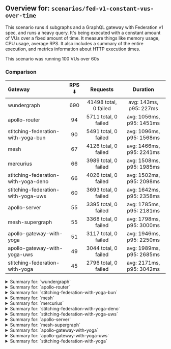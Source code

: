 ## Overview for: `scenarios/fed-v1-constant-vus-over-time`


This scenario runs 4 subgraphs and a GraphQL gateway with Federation v1 spec, and runs a heavy query. It's being executed with a constant amount of VUs over a fixed amount of time. It measure things like memory usage, CPU usage, average RPS. It also includes a summary of the entire execution, and metrics information about HTTP execution times.


This scenario was running 100 VUs over 60s


### Comparison


| Gateway                             | RPS ⬇️ |       Requests        |         Duration         |
| :---------------------------------- | :----: | :-------------------: | :----------------------: |
| wundergraph                         |  690   | 41498 total, 0 failed |  avg: 143ms, p95: 227ms  |
| apollo-router                       |   94   | 5711 total, 0 failed  | avg: 1056ms, p95: 1451ms |
| stitching-federation-with-yoga-bun  |   90   | 5491 total, 0 failed  | avg: 1096ms, p95: 1568ms |
| mesh                                |   67   | 4126 total, 0 failed  | avg: 1466ms, p95: 2241ms |
| mercurius                           |   66   | 3989 total, 0 failed  | avg: 1508ms, p95: 1985ms |
| stitching-federation-with-yoga-deno |   66   | 4026 total, 0 failed  | avg: 1502ms, p95: 2098ms |
| stitching-federation-with-yoga-uws  |   60   | 3693 total, 0 failed  | avg: 1642ms, p95: 2358ms |
| apollo-server                       |   55   | 3395 total, 0 failed  | avg: 1785ms, p95: 2181ms |
| mesh-supergraph                     |   55   | 3368 total, 0 failed  | avg: 1798ms, p95: 3000ms |
| apollo-gateway-with-yoga            |   51   | 3117 total, 0 failed  | avg: 1946ms, p95: 2250ms |
| apollo-gateway-with-yoga-uws        |   49   | 3044 total, 0 failed  | avg: 1989ms, p95: 2685ms |
| stitching-federation-with-yoga      |   45   | 2796 total, 0 failed  | avg: 2171ms, p95: 3042ms |



<details>
  <summary>Summary for: `wundergraph`</summary>

  **K6 Output**




```
     ✓ response code was 200
     ✓ no graphql errors
     ✓ valid response structure

     checks.........................: 100.00% ✓ 124494     ✗ 0    
     data_received..................: 207 MB  3.4 MB/s
     data_sent......................: 49 MB   820 kB/s
     http_req_blocked...............: avg=7.45µs   min=800ns   med=1.8µs    max=9.29ms   p(90)=2.8µs    p(95)=3.4µs   
     http_req_connecting............: avg=3.66µs   min=0s      med=0s       max=4.85ms   p(90)=0s       p(95)=0s      
     http_req_duration..............: avg=143.04ms min=21.65ms med=136.36ms max=485.07ms p(90)=202.41ms p(95)=227.01ms
       { expected_response:true }...: avg=143.04ms min=21.65ms med=136.36ms max=485.07ms p(90)=202.41ms p(95)=227.01ms
   ✓ http_req_failed................: 0.00%   ✓ 0          ✗ 41498
     http_req_receiving.............: avg=1.07ms   min=13.8µs  med=30.7µs   max=161.32ms p(90)=183.49µs p(95)=1.5ms   
     http_req_sending...............: avg=317.4µs  min=5.4µs   med=10.2µs   max=165.57ms p(90)=20.7µs   p(95)=95.9µs  
     http_req_tls_handshaking.......: avg=0s       min=0s      med=0s       max=0s       p(90)=0s       p(95)=0s      
     http_req_waiting...............: avg=141.65ms min=21.57ms med=135.3ms  max=485.03ms p(90)=199.9ms  p(95)=223.63ms
     http_reqs......................: 41498   690.477016/s
     iteration_duration.............: avg=144.7ms  min=22.47ms med=137.9ms  max=523.97ms p(90)=204.28ms p(95)=229.31ms
     iterations.....................: 41498   690.477016/s
     vus............................: 100     min=100      max=100
     vus_max........................: 100     min=100      max=100
```


**Performance Overview**


<img src="https://imagedelivery.net/KYe9TScr4TldYHA48pczVg/bdce6284-7755-4792-615e-aeaf11e01000/public" alt="Performance Overview" />


**HTTP Overview**


<img src="https://imagedelivery.net/KYe9TScr4TldYHA48pczVg/e048dd1c-bdaa-458a-f56b-79e7ebc0a100/public" alt="HTTP Overview" />


  </details>

<details>
  <summary>Summary for: `apollo-router`</summary>

  **K6 Output**




```
     ✓ response code was 200
     ✗ no graphql errors
      ↳  99% — ✓ 5705 / ✗ 6
     ✗ valid response structure
      ↳  99% — ✓ 5705 / ✗ 6

     checks.........................: 99.92% ✓ 17121     ✗ 12   
     data_received..................: 28 MB  470 kB/s
     data_sent......................: 6.8 MB 112 kB/s
     http_req_blocked...............: avg=111.81µs min=1.4µs    med=3.2µs    max=14.21ms p(90)=4.5µs  p(95)=8.9µs  
     http_req_connecting............: avg=106.35µs min=0s       med=0s       max=14.11ms p(90)=0s     p(95)=0s     
     http_req_duration..............: avg=1.05s    min=356.46ms med=996.09ms max=5.82s   p(90)=1.32s  p(95)=1.45s  
       { expected_response:true }...: avg=1.05s    min=356.46ms med=996.09ms max=5.82s   p(90)=1.32s  p(95)=1.45s  
   ✓ http_req_failed................: 0.00%  ✓ 0         ✗ 5711 
     http_req_receiving.............: avg=74.65µs  min=24.9µs   med=67.5µs   max=10.8ms  p(90)=90.2µs p(95)=96.55µs
     http_req_sending...............: avg=53.74µs  min=7.5µs    med=19µs     max=13.26ms p(90)=35.5µs p(95)=45.2µs 
     http_req_tls_handshaking.......: avg=0s       min=0s       med=0s       max=0s      p(90)=0s     p(95)=0s     
     http_req_waiting...............: avg=1.05s    min=356.35ms med=995.97ms max=5.82s   p(90)=1.32s  p(95)=1.45s  
     http_reqs......................: 5711   94.280098/s
     iteration_duration.............: avg=1.05s    min=357.32ms med=996.86ms max=5.83s   p(90)=1.32s  p(95)=1.45s  
     iterations.....................: 5711   94.280098/s
     vus............................: 100    min=100     max=100
     vus_max........................: 100    min=100     max=100
```


**Performance Overview**


<img src="https://imagedelivery.net/KYe9TScr4TldYHA48pczVg/b31a0c54-4a57-4690-ff9d-dd5003257700/public" alt="Performance Overview" />


**HTTP Overview**


<img src="https://imagedelivery.net/KYe9TScr4TldYHA48pczVg/3faaa4c7-9969-468d-d40a-c44371bd1700/public" alt="HTTP Overview" />


  </details>

<details>
  <summary>Summary for: `stitching-federation-with-yoga-bun`</summary>

  **K6 Output**




```
     ✓ response code was 200
     ✓ no graphql errors
     ✓ valid response structure

     checks.........................: 100.00% ✓ 16473     ✗ 0    
     data_received..................: 27 MB   453 kB/s
     data_sent......................: 6.5 MB  108 kB/s
     http_req_blocked...............: avg=137.62µs min=1.3µs    med=2.4µs  max=16.25ms p(90)=4µs    p(95)=13.1µs  
     http_req_connecting............: avg=132.02µs min=0s       med=0s     max=16.06ms p(90)=0s     p(95)=0s      
     http_req_duration..............: avg=1.09s    min=348.18ms med=1.02s  max=2.75s   p(90)=1.36s  p(95)=1.56s   
       { expected_response:true }...: avg=1.09s    min=348.18ms med=1.02s  max=2.75s   p(90)=1.36s  p(95)=1.56s   
   ✓ http_req_failed................: 0.00%   ✓ 0         ✗ 5491 
     http_req_receiving.............: avg=98.78µs  min=19.9µs   med=51.4µs max=18.73ms p(90)=76.9µs p(95)=101µs   
     http_req_sending...............: avg=170.23µs min=8µs      med=14.1µs max=25.85ms p(90)=32.5µs p(95)=158.46µs
     http_req_tls_handshaking.......: avg=0s       min=0s       med=0s     max=0s      p(90)=0s     p(95)=0s      
     http_req_waiting...............: avg=1.09s    min=347.85ms med=1.02s  max=2.75s   p(90)=1.36s  p(95)=1.56s   
     http_reqs......................: 5491    90.962539/s
     iteration_duration.............: avg=1.09s    min=356.41ms med=1.02s  max=2.75s   p(90)=1.37s  p(95)=1.56s   
     iterations.....................: 5491    90.962539/s
     vus............................: 100     min=100     max=100
     vus_max........................: 100     min=100     max=100
```


**Performance Overview**


<img src="https://imagedelivery.net/KYe9TScr4TldYHA48pczVg/cde223de-240a-4aaa-9b58-b5fff38b3e00/public" alt="Performance Overview" />


**HTTP Overview**


<img src="https://imagedelivery.net/KYe9TScr4TldYHA48pczVg/d245df8c-8b99-41d8-29dd-5b22bf197100/public" alt="HTTP Overview" />


  </details>

<details>
  <summary>Summary for: `mesh`</summary>

  **K6 Output**




```
     ✓ response code was 200
     ✗ no graphql errors
      ↳  99% — ✓ 4122 / ✗ 4
     ✗ valid response structure
      ↳  99% — ✓ 4122 / ✗ 4

     checks.........................: 99.93% ✓ 12370     ✗ 8    
     data_received..................: 21 MB  339 kB/s
     data_sent......................: 4.9 MB 81 kB/s
     http_req_blocked...............: avg=181.14µs min=1.6µs    med=2.9µs   max=16.65ms p(90)=4.4µs  p(95)=9.85µs 
     http_req_connecting............: avg=174.18µs min=0s       med=0s      max=16.38ms p(90)=0s     p(95)=0s     
     http_req_duration..............: avg=1.46s    min=790.74ms med=1.37s   max=3.56s   p(90)=1.88s  p(95)=2.24s  
       { expected_response:true }...: avg=1.46s    min=790.74ms med=1.37s   max=3.56s   p(90)=1.88s  p(95)=2.24s  
   ✓ http_req_failed................: 0.00%  ✓ 0         ✗ 4126 
     http_req_receiving.............: avg=84.98µs  min=25µs     med=63.25µs max=21.22ms p(90)=89.8µs p(95)=98.2µs 
     http_req_sending...............: avg=115.76µs min=8.9µs    med=16.7µs  max=14.88ms p(90)=32.3µs p(95)=44.05µs
     http_req_tls_handshaking.......: avg=0s       min=0s       med=0s      max=0s      p(90)=0s     p(95)=0s     
     http_req_waiting...............: avg=1.46s    min=790.61ms med=1.37s   max=3.56s   p(90)=1.88s  p(95)=2.24s  
     http_reqs......................: 4126   67.882639/s
     iteration_duration.............: avg=1.46s    min=791.4ms  med=1.37s   max=3.56s   p(90)=1.88s  p(95)=2.24s  
     iterations.....................: 4126   67.882639/s
     vus............................: 100    min=100     max=100
     vus_max........................: 100    min=100     max=100
```


**Performance Overview**


<img src="https://imagedelivery.net/KYe9TScr4TldYHA48pczVg/68925a95-aaac-48b6-afa6-f62318e91400/public" alt="Performance Overview" />


**HTTP Overview**


<img src="https://imagedelivery.net/KYe9TScr4TldYHA48pczVg/477ca80d-d9ae-4be2-d129-bd9f33a4f000/public" alt="HTTP Overview" />


  </details>

<details>
  <summary>Summary for: `mercurius`</summary>

  **K6 Output**




```
     ✓ response code was 200
     ✓ no graphql errors
     ✓ valid response structure

     checks.........................: 100.00% ✓ 11967     ✗ 0    
     data_received..................: 20 MB   332 kB/s
     data_sent......................: 4.7 MB  78 kB/s
     http_req_blocked...............: avg=242.58µs min=1.5µs    med=3.3µs  max=24.85ms p(90)=4.89µs p(95)=18.6µs
     http_req_connecting............: avg=230.37µs min=0s       med=0s     max=24.81ms p(90)=0s     p(95)=0s    
     http_req_duration..............: avg=1.5s     min=396.48ms med=1.42s  max=5.92s   p(90)=1.71s  p(95)=1.98s 
       { expected_response:true }...: avg=1.5s     min=396.48ms med=1.42s  max=5.92s   p(90)=1.71s  p(95)=1.98s 
   ✓ http_req_failed................: 0.00%   ✓ 0         ✗ 3989 
     http_req_receiving.............: avg=74.66µs  min=24.6µs   med=68µs   max=8.64ms  p(90)=90.6µs p(95)=97.4µs
     http_req_sending...............: avg=47.86µs  min=8.4µs    med=18.1µs max=9.85ms  p(90)=35.6µs p(95)=99.4µs
     http_req_tls_handshaking.......: avg=0s       min=0s       med=0s     max=0s      p(90)=0s     p(95)=0s    
     http_req_waiting...............: avg=1.5s     min=396.43ms med=1.42s  max=5.92s   p(90)=1.71s  p(95)=1.98s 
     http_reqs......................: 3989    66.043593/s
     iteration_duration.............: avg=1.5s     min=397.11ms med=1.42s  max=5.93s   p(90)=1.71s  p(95)=1.98s 
     iterations.....................: 3989    66.043593/s
     vus............................: 100     min=100     max=100
     vus_max........................: 100     min=100     max=100
```


**Performance Overview**


<img src="https://imagedelivery.net/KYe9TScr4TldYHA48pczVg/0c72c858-ce0a-4058-c477-71e77da71e00/public" alt="Performance Overview" />


**HTTP Overview**


<img src="https://imagedelivery.net/KYe9TScr4TldYHA48pczVg/cba7fa79-e2c2-4bad-0ace-fb79cb5f7500/public" alt="HTTP Overview" />


  </details>

<details>
  <summary>Summary for: `stitching-federation-with-yoga-deno`</summary>

  **K6 Output**




```
     ✓ response code was 200
     ✗ no graphql errors
      ↳  99% — ✓ 4020 / ✗ 6
     ✗ valid response structure
      ↳  99% — ✓ 4020 / ✗ 6

     checks.........................: 99.90% ✓ 12066     ✗ 12   
     data_received..................: 20 MB  335 kB/s
     data_sent......................: 4.8 MB 79 kB/s
     http_req_blocked...............: avg=200.52µs min=1.2µs    med=2.6µs  max=17.41ms p(90)=4.2µs  p(95)=10.52µs 
     http_req_connecting............: avg=194.44µs min=0s       med=0s     max=17.28ms p(90)=0s     p(95)=0s      
     http_req_duration..............: avg=1.5s     min=797.97ms med=1.44s  max=2.71s   p(90)=1.82s  p(95)=2.09s   
       { expected_response:true }...: avg=1.5s     min=797.97ms med=1.44s  max=2.71s   p(90)=1.82s  p(95)=2.09s   
   ✓ http_req_failed................: 0.00%  ✓ 0         ✗ 4026 
     http_req_receiving.............: avg=137.87µs min=19.8µs   med=41.3µs max=26.3ms  p(90)=90.9µs p(95)=133.2µs 
     http_req_sending...............: avg=127.19µs min=7.5µs    med=15.1µs max=22.63ms p(90)=39µs   p(95)=149.18µs
     http_req_tls_handshaking.......: avg=0s       min=0s       med=0s     max=0s      p(90)=0s     p(95)=0s      
     http_req_waiting...............: avg=1.5s     min=797.81ms med=1.44s  max=2.71s   p(90)=1.82s  p(95)=2.09s   
     http_reqs......................: 4026   66.237349/s
     iteration_duration.............: avg=1.5s     min=798.66ms med=1.44s  max=2.71s   p(90)=1.82s  p(95)=2.09s   
     iterations.....................: 4026   66.237349/s
     vus............................: 100    min=100     max=100
     vus_max........................: 100    min=100     max=100
```


**Performance Overview**


<img src="https://imagedelivery.net/KYe9TScr4TldYHA48pczVg/6786222d-f332-4c15-4469-73eaf585de00/public" alt="Performance Overview" />


**HTTP Overview**


<img src="https://imagedelivery.net/KYe9TScr4TldYHA48pczVg/e7d37aea-c18c-4a6f-5b89-535f50d4d300/public" alt="HTTP Overview" />


  </details>

<details>
  <summary>Summary for: `stitching-federation-with-yoga-uws`</summary>

  **K6 Output**




```
     ✓ response code was 200
     ✗ no graphql errors
      ↳  99% — ✓ 3682 / ✗ 11
     ✗ valid response structure
      ↳  99% — ✓ 3682 / ✗ 11

     checks.........................: 99.80% ✓ 11057     ✗ 22   
     data_received..................: 19 MB  303 kB/s
     data_sent......................: 4.4 MB 72 kB/s
     http_req_blocked...............: avg=400.74µs min=1.6µs    med=2.6µs  max=31.59ms p(90)=4.1µs  p(95)=17.78µs 
     http_req_connecting............: avg=384.76µs min=0s       med=0s     max=31.33ms p(90)=0s     p(95)=0s      
     http_req_duration..............: avg=1.64s    min=975.89ms med=1.53s  max=3.31s   p(90)=2.02s  p(95)=2.35s   
       { expected_response:true }...: avg=1.64s    min=975.89ms med=1.53s  max=3.31s   p(90)=2.02s  p(95)=2.35s   
   ✓ http_req_failed................: 0.00%  ✓ 0         ✗ 3693 
     http_req_receiving.............: avg=67.14µs  min=23.9µs   med=55.6µs max=5.88ms  p(90)=81.3µs p(95)=95.84µs 
     http_req_sending...............: avg=110.06µs min=8.3µs    med=15µs   max=17.69ms p(90)=34.9µs p(95)=146.36µs
     http_req_tls_handshaking.......: avg=0s       min=0s       med=0s     max=0s      p(90)=0s     p(95)=0s      
     http_req_waiting...............: avg=1.64s    min=975.8ms  med=1.53s  max=3.31s   p(90)=2.02s  p(95)=2.35s   
     http_reqs......................: 3693   60.532762/s
     iteration_duration.............: avg=1.64s    min=976.76ms med=1.54s  max=3.31s   p(90)=2.02s  p(95)=2.35s   
     iterations.....................: 3693   60.532762/s
     vus............................: 17     min=17      max=100
     vus_max........................: 100    min=100     max=100
```


**Performance Overview**


<img src="https://imagedelivery.net/KYe9TScr4TldYHA48pczVg/53e4a598-59e0-49ee-5c97-4d968096bc00/public" alt="Performance Overview" />


**HTTP Overview**


<img src="https://imagedelivery.net/KYe9TScr4TldYHA48pczVg/ec5a7884-ce33-4033-1100-b7c1f78f3000/public" alt="HTTP Overview" />


  </details>

<details>
  <summary>Summary for: `apollo-server`</summary>

  **K6 Output**




```
     ✓ response code was 200
     ✗ no graphql errors
      ↳  99% — ✓ 3371 / ✗ 24
     ✗ valid response structure
      ↳  99% — ✓ 3371 / ✗ 24

     checks.........................: 99.52% ✓ 10137     ✗ 48   
     data_received..................: 18 MB  286 kB/s
     data_sent......................: 4.0 MB 66 kB/s
     http_req_blocked...............: avg=123.26µs min=1.5µs    med=2.8µs  max=14.64ms p(90)=4.59µs p(95)=12.92µs
     http_req_connecting............: avg=114.46µs min=0s       med=0s     max=10.08ms p(90)=0s     p(95)=0s     
     http_req_duration..............: avg=1.78s    min=609.59ms med=1.62s  max=20.04s  p(90)=1.94s  p(95)=2.18s  
       { expected_response:true }...: avg=1.78s    min=609.59ms med=1.62s  max=20.04s  p(90)=1.94s  p(95)=2.18s  
   ✓ http_req_failed................: 0.00%  ✓ 0         ✗ 3395 
     http_req_receiving.............: avg=67.38µs  min=24.3µs   med=63.8µs max=2.63ms  p(90)=89.5µs p(95)=99.13µs
     http_req_sending...............: avg=57.57µs  min=9.79µs   med=16.4µs max=13.9ms  p(90)=30.9µs p(95)=45.26µs
     http_req_tls_handshaking.......: avg=0s       min=0s       med=0s     max=0s      p(90)=0s     p(95)=0s     
     http_req_waiting...............: avg=1.78s    min=609.41ms med=1.62s  max=20.04s  p(90)=1.94s  p(95)=2.18s  
     http_reqs......................: 3395   55.689125/s
     iteration_duration.............: avg=1.78s    min=610.63ms med=1.62s  max=20.04s  p(90)=1.94s  p(95)=2.18s  
     iterations.....................: 3395   55.689125/s
     vus............................: 13     min=13      max=100
     vus_max........................: 100    min=100     max=100
```


**Performance Overview**


<img src="https://imagedelivery.net/KYe9TScr4TldYHA48pczVg/358f80cd-254d-42d5-4ee2-36ae15516500/public" alt="Performance Overview" />


**HTTP Overview**


<img src="https://imagedelivery.net/KYe9TScr4TldYHA48pczVg/17cbd6e4-0403-40e6-2124-9a5eb5c02400/public" alt="HTTP Overview" />


  </details>

<details>
  <summary>Summary for: `mesh-supergraph`</summary>

  **K6 Output**




```
     ✓ response code was 200
     ✓ no graphql errors
     ✗ valid response structure
      ↳  0% — ✓ 0 / ✗ 3368

     checks.........................: 66.66% ✓ 6736      ✗ 3368 
     data_received..................: 17 MB  278 kB/s
     data_sent......................: 4.0 MB 66 kB/s
     http_req_blocked...............: avg=570.71µs min=1.7µs    med=3µs     max=36.02ms p(90)=5µs     p(95)=23.65µs 
     http_req_connecting............: avg=544.22µs min=0s       med=0s      max=31.68ms p(90)=0s      p(95)=0s      
     http_req_duration..............: avg=1.79s    min=649.37ms med=1.72s   max=5.47s   p(90)=2.58s   p(95)=2.99s   
       { expected_response:true }...: avg=1.79s    min=649.37ms med=1.72s   max=5.47s   p(90)=2.58s   p(95)=2.99s   
   ✓ http_req_failed................: 0.00%  ✓ 0         ✗ 3368 
     http_req_receiving.............: avg=87.61µs  min=31.2µs   med=71.59µs max=11.56ms p(90)=128.3µs p(95)=163.26µs
     http_req_sending...............: avg=71.99µs  min=13.1µs   med=18.8µs  max=14.89ms p(90)=50.56µs p(95)=116.32µs
     http_req_tls_handshaking.......: avg=0s       min=0s       med=0s      max=0s      p(90)=0s      p(95)=0s      
     http_req_waiting...............: avg=1.79s    min=649.26ms med=1.72s   max=5.47s   p(90)=2.58s   p(95)=2.99s   
     http_reqs......................: 3368   55.208615/s
     iteration_duration.............: avg=1.79s    min=649.92ms med=1.72s   max=5.5s    p(90)=2.59s   p(95)=3s      
     iterations.....................: 3368   55.208615/s
     vus............................: 24     min=24      max=100
     vus_max........................: 100    min=100     max=100
```


**Performance Overview**


<img src="https://imagedelivery.net/KYe9TScr4TldYHA48pczVg/801d9e06-d682-4e34-83de-1083d85a7c00/public" alt="Performance Overview" />


**HTTP Overview**


<img src="https://imagedelivery.net/KYe9TScr4TldYHA48pczVg/43e8ceaf-9c61-414e-b9a7-b8d0e022ea00/public" alt="HTTP Overview" />


  </details>

<details>
  <summary>Summary for: `apollo-gateway-with-yoga`</summary>

  **K6 Output**




```
     ✓ response code was 200
     ✗ no graphql errors
      ↳  99% — ✓ 3112 / ✗ 5
     ✗ valid response structure
      ↳  99% — ✓ 3112 / ✗ 5

     checks.........................: 99.89% ✓ 9341      ✗ 10   
     data_received..................: 16 MB  257 kB/s
     data_sent......................: 3.7 MB 61 kB/s
     http_req_blocked...............: avg=190.44µs min=1.5µs    med=2.5µs  max=15.13ms p(90)=4µs     p(95)=21.3µs 
     http_req_connecting............: avg=184.78µs min=0s       med=0s     max=14.98ms p(90)=0s      p(95)=0s     
     http_req_duration..............: avg=1.94s    min=944.56ms med=1.79s  max=20.3s   p(90)=2.08s   p(95)=2.25s  
       { expected_response:true }...: avg=1.94s    min=944.56ms med=1.79s  max=20.3s   p(90)=2.08s   p(95)=2.25s  
   ✓ http_req_failed................: 0.00%  ✓ 0         ✗ 3117 
     http_req_receiving.............: avg=67.91µs  min=25.5µs   med=51.8µs max=14.18ms p(90)=83.3µs  p(95)=96.5µs 
     http_req_sending...............: avg=59.73µs  min=10.1µs   med=14.5µs max=7.43ms  p(90)=36.64µs p(95)=90.21µs
     http_req_tls_handshaking.......: avg=0s       min=0s       med=0s     max=0s      p(90)=0s      p(95)=0s     
     http_req_waiting...............: avg=1.94s    min=944.31ms med=1.79s  max=20.3s   p(90)=2.08s   p(95)=2.25s  
     http_reqs......................: 3117   51.010001/s
     iteration_duration.............: avg=1.94s    min=945.22ms med=1.79s  max=20.31s  p(90)=2.09s   p(95)=2.25s  
     iterations.....................: 3117   51.010001/s
     vus............................: 34     min=34      max=100
     vus_max........................: 100    min=100     max=100
```


**Performance Overview**


<img src="https://imagedelivery.net/KYe9TScr4TldYHA48pczVg/1104a1ce-c4d5-4980-e742-03303bc3ab00/public" alt="Performance Overview" />


**HTTP Overview**


<img src="https://imagedelivery.net/KYe9TScr4TldYHA48pczVg/9961689d-110f-44c2-0512-cc7be2508100/public" alt="HTTP Overview" />


  </details>

<details>
  <summary>Summary for: `apollo-gateway-with-yoga-uws`</summary>

  **K6 Output**




```
     ✓ response code was 200
     ✗ no graphql errors
      ↳  99% — ✓ 3021 / ✗ 23
     ✗ valid response structure
      ↳  99% — ✓ 3021 / ✗ 23

     checks.........................: 99.49% ✓ 9086      ✗ 46   
     data_received..................: 15 MB  250 kB/s
     data_sent......................: 3.6 MB 59 kB/s
     http_req_blocked...............: avg=136.34µs min=1.8µs    med=3µs     max=17.08ms p(90)=4.7µs   p(95)=18.68µs 
     http_req_connecting............: avg=129.64µs min=0s       med=0s      max=16.94ms p(90)=0s      p(95)=0s      
     http_req_duration..............: avg=1.98s    min=949.61ms med=1.88s   max=4.22s   p(90)=2.39s   p(95)=2.68s   
       { expected_response:true }...: avg=1.98s    min=949.61ms med=1.88s   max=4.22s   p(90)=2.39s   p(95)=2.68s   
   ✓ http_req_failed................: 0.00%  ✓ 0         ✗ 3044 
     http_req_receiving.............: avg=67.88µs  min=22.8µs   med=62.15µs max=2.82ms  p(90)=91.57µs p(95)=101.57µs
     http_req_sending...............: avg=71.22µs  min=7.9µs    med=17.2µs  max=9.82ms  p(90)=37.6µs  p(95)=121.76µs
     http_req_tls_handshaking.......: avg=0s       min=0s       med=0s      max=0s      p(90)=0s      p(95)=0s      
     http_req_waiting...............: avg=1.98s    min=949.56ms med=1.88s   max=4.22s   p(90)=2.39s   p(95)=2.68s   
     http_reqs......................: 3044   49.941161/s
     iteration_duration.............: avg=1.98s    min=950.63ms med=1.89s   max=4.22s   p(90)=2.39s   p(95)=2.68s   
     iterations.....................: 3044   49.941161/s
     vus............................: 5      min=5       max=100
     vus_max........................: 100    min=100     max=100
```


**Performance Overview**


<img src="https://imagedelivery.net/KYe9TScr4TldYHA48pczVg/0f4869d5-d23f-423d-f194-895da61cd600/public" alt="Performance Overview" />


**HTTP Overview**


<img src="https://imagedelivery.net/KYe9TScr4TldYHA48pczVg/87c0ec78-5a48-41a2-4613-fe168a712800/public" alt="HTTP Overview" />


  </details>

<details>
  <summary>Summary for: `stitching-federation-with-yoga`</summary>

  **K6 Output**




```
     ✓ response code was 200
     ✗ no graphql errors
      ↳  99% — ✓ 2781 / ✗ 15
     ✗ valid response structure
      ↳  99% — ✓ 2781 / ✗ 15

     checks.........................: 99.64% ✓ 8358      ✗ 30   
     data_received..................: 14 MB  232 kB/s
     data_sent......................: 3.3 MB 54 kB/s
     http_req_blocked...............: avg=1.02ms   min=2.2µs    med=3.6µs  max=56.09ms p(90)=5.3µs    p(95)=24.7µs  
     http_req_connecting............: avg=985.86µs min=0s       med=0s     max=47.61ms p(90)=0s       p(95)=0s      
     http_req_duration..............: avg=2.17s    min=355.37ms med=1.89s  max=29.46s  p(90)=2.32s    p(95)=3.04s   
       { expected_response:true }...: avg=2.17s    min=355.37ms med=1.89s  max=29.46s  p(90)=2.32s    p(95)=3.04s   
   ✓ http_req_failed................: 0.00%  ✓ 0         ✗ 2796 
     http_req_receiving.............: avg=88.52µs  min=29.3µs   med=78.4µs max=5.26ms  p(90)=112.25µs p(95)=126.62µs
     http_req_sending...............: avg=108.31µs min=12.9µs   med=22.1µs max=33.72ms p(90)=44.5µs   p(95)=86.2µs  
     http_req_tls_handshaking.......: avg=0s       min=0s       med=0s     max=0s      p(90)=0s       p(95)=0s      
     http_req_waiting...............: avg=2.17s    min=355.23ms med=1.89s  max=29.46s  p(90)=2.32s    p(95)=3.04s   
     http_reqs......................: 2796   45.629295/s
     iteration_duration.............: avg=2.17s    min=356.34ms med=1.89s  max=29.46s  p(90)=2.32s    p(95)=3.04s   
     iterations.....................: 2796   45.629295/s
     vus............................: 53     min=53      max=100
     vus_max........................: 100    min=100     max=100
```


**Performance Overview**


<img src="https://imagedelivery.net/KYe9TScr4TldYHA48pczVg/fca7c4d7-2d68-435b-5a68-f5e0d9c80b00/public" alt="Performance Overview" />


**HTTP Overview**


<img src="https://imagedelivery.net/KYe9TScr4TldYHA48pczVg/f1f6cd29-2552-4d78-5177-49f2e52f6d00/public" alt="HTTP Overview" />


  </details>